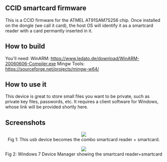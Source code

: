 ## CCID smartcard firmware

This is a CCID firmware for the ATMEL AT91SAM7S256 chip.
Once installed on the dongle (we call it card), the host OS will identify it as a smartcard reader with a card permantly inserted in it.

## How to build
You'll need:
WinARM: https://www.ledato.de/download/WinARM-20060606-Compiler.exe
Mingw Tools: https://sourceforge.net/projects/mingw-w64/

## How to use it
This device is great to store small files you want to be private, such as private key files, passwords, etc.
It requires a client software for Windows, whose link will be provided shortly here.

## Screenshots
<p align="center">
  <img align="center" src="https://github.com/blueriversys/ccid_firmware/blob/master/smartcard_dongle.jpg">
  <br>
  Fig 1: This usb device becomes the combo smartcard reader + smartcard.
</p>
  
<p align="center">
  <img align="center" src="https://github.com/blueriversys/ccid_firmware/blob/master/Win7DeviceManager.png">
  <br>
  Fig 2: Windows 7 Device Manager showing the smartcard reader+smartcard
</p>
